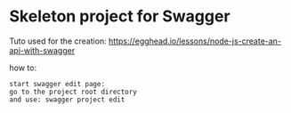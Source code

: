 # Skeleton project for Swagger

Tuto used for the creation:
https://egghead.io/lessons/node-js-create-an-api-with-swagger

how to:

    start swagger edit page:
    go to the project root directory
    and use: swagger project edit
    

